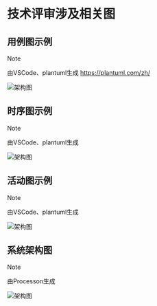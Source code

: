# 技术评审涉及相关图

## 用例图示例

> [!note]
>
> 由VSCode、plantuml生成
> <https://plantuml.com/zh/>

![架构图](https://fy-image.oss-cn-beijing.aliyuncs.com/%E7%A7%AF%E5%88%86%E7%94%A8%E4%BE%8B%E5%9B%BE.png)

## 时序图示例

> [!note]
>
> 由VSCode、plantuml生成

![架构图](https://fy-image.oss-cn-beijing.aliyuncs.com/%E7%94%A8%E6%88%B7%E7%A7%AF%E5%88%86.png)

## 活动图示例

> [!note]
>
> 由VSCode、plantuml生成

![架构图](https://fy-image.oss-cn-beijing.aliyuncs.com/%E8%B4%A2%E5%8A%A1%E4%BB%98%E6%81%AF%E5%92%8C%E7%BB%93%E6%AC%BE.png)

## 系统架构图

> [!note]
>
> 由Processon生成

![架构图](https://fy-image.oss-cn-beijing.aliyuncs.com/images/456.png)
